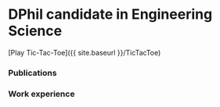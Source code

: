 # DPhil candidate in Engineering Science

[Play Tic-Tac-Toe]({{ site.baseurl }}/TicTacToe)

### Publications

### Work experience
